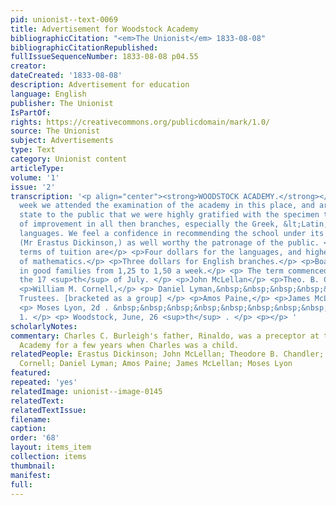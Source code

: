 ```yaml
---
pid: unionist--text-0069
title: Advertisement for Woodstock Academy
bibliographicCitation: "<em>The Unionist</em> 1833-08-08"
bibliographicCitationRepublished: 
fullIssueSequenceNumber: 1833-08-08 p04.55
creator: 
dateCreated: '1833-08-08'
description: Advertisement for education
language: English
publisher: The Unionist
IsPartOf: 
rights: https://creativecommons.org/publicdomain/mark/1.0/
source: The Unionist
subject: Advertisements
type: Text
category: Unionist content
articleType: 
volume: '1'
issue: '2'
transcription: '<p align="center"><strong>WOODSTOCK ACADEMY.</strong></p> <p> LAST
  week we attended the examination of the academy in this place, and are happy to
  state to the public that we were highly gratified with the specimen then presented,
  of improvement in all then branches, especially the Greek, &lt;Latin, and French
  languages. We feel a confidence in recommending the school under its present Instructor,
  (Mr Erastus Dickinson,) as well worthy the patronage of the public. </p> <p>The
  terms of tuition are</p> <p>Four dollars for the languages, and higher branches
  of mathematics.</p> <p>Three dollars for English branches.</p> <p>Board can be obtained
  in good families from 1,25 to 1,50 a week.</p> <p> The term commenced on Wednesday,
  the 17 <sup>th</sup> of July. </p> <p>John McLellan</p> <p>Theo. B. Chandler,</p>
  <p>William M. Cornell,</p> <p> Daniel Lyman,&nbsp;&nbsp;&nbsp;&nbsp;&nbsp;&nbsp;&nbsp;&nbsp;&nbsp;&nbsp;&nbsp;&nbsp;&nbsp;&nbsp;&nbsp;&nbsp;&nbsp;&nbsp;&nbsp;&nbsp;&nbsp;&nbsp;&nbsp;&nbsp;
  Trustees. [bracketed as a group] </p> <p>Amos Paine,</p> <p>James McLellan,</p>
  <p> Moses Lyon, 2d . &nbsp;&nbsp;&nbsp;&nbsp;&nbsp;&nbsp;&nbsp;&nbsp;&nbsp;&nbsp;&nbsp;&nbsp;&nbsp;&nbsp;&nbsp;&nbsp;&nbsp;&nbsp;&nbsp;&nbsp;&nbsp;&nbsp;&nbsp;&nbsp;&nbsp;&nbsp;&nbsp;&nbsp;&nbsp;&nbsp;&nbsp;&nbsp;&nbsp;&nbsp;&nbsp;&nbsp;&nbsp;&nbsp;&nbsp;&nbsp;&nbsp;&nbsp;&nbsp;&nbsp;&nbsp;&nbsp;&nbsp;&nbsp;&nbsp;&nbsp;&nbsp;&nbsp;&nbsp;&nbsp;&nbsp;&nbsp;&nbsp;&nbsp;&nbsp;&nbsp;&nbsp;&nbsp;&nbsp;&nbsp;&nbsp;&nbsp;&nbsp;&nbsp;&nbsp;&nbsp;&nbsp;&nbsp;&nbsp;&nbsp;&nbsp;&nbsp;&nbsp;&nbsp;&nbsp;&nbsp;&nbsp;
  1. </p> <p> Woodstock, June, 26 <sup>th</sup> . </p> <p></p> '
scholarlyNotes: 
commentary: Charles C. Burleigh's father, Rinaldo, was a preceptor at the Woodstock
  Academy for a few years when Charles was a child.
relatedPeople: Erastus Dickinson; John McLellan; Theodore B. Chandler; William M.
  Cornell; Daniel Lyman; Amos Paine; James McLellan; Moses Lyon
featured: 
repeated: 'yes'
relatedImage: unionist--image-0145
relatedText: 
relatedTextIssue: 
filename: 
caption: 
order: '68'
layout: items_item
collection: items
thumbnail: 
manifest: 
full: 
---
```

